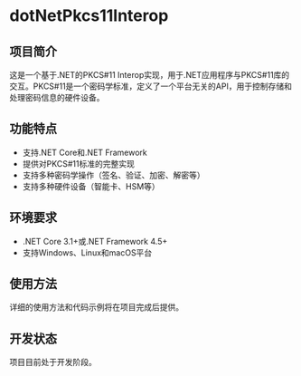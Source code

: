 # dotNetPkcs11Interop

## 项目简介
这是一个基于.NET的PKCS#11 Interop实现，用于.NET应用程序与PKCS#11库的交互。PKCS#11是一个密码学标准，定义了一个平台无关的API，用于控制存储和处理密码信息的硬件设备。

## 功能特点
- 支持.NET Core和.NET Framework
- 提供对PKCS#11标准的完整实现
- 支持多种密码学操作（签名、验证、加密、解密等）
- 支持多种硬件设备（智能卡、HSM等）

## 环境要求
- .NET Core 3.1+或.NET Framework 4.5+
- 支持Windows、Linux和macOS平台

## 使用方法
详细的使用方法和代码示例将在项目完成后提供。

## 开发状态
项目目前处于开发阶段。